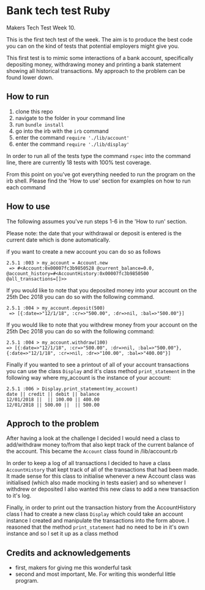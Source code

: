 # Bank tech test Ruby

Makers Tech Test Week 10.

This is the first tech test of the week. The aim is to produce the best code you can on the kind of tests that potential employers might give you.

This first test is to mimic some interactions of a bank account, specifically depositing money, withdrawing money and printing a bank statement showing all historical transactions. My approach to the problem can be found lower down.

## How to run

1. clone this repo
2. navigate to the folder in your command line
3. run `bundle install`
4. go into the irb with the `irb` command
5. enter the command `require './lib/account'`
6. enter the command `require './lib/display'`

In order to run all of the tests type the command `rspec` into the command line, there are currently 18 tests with 100% test coverage.

From this point on you've got everything needed to run the program on the irb shell. Please find the 'How to use' section for examples on how to run each command

## How to use

The following assumes you've run steps 1-6 in the 'How to run' section.

Please note: the date that your withdrawal or deposit is entered is the current date which is done automatically.

if you want to create a new account you can do so as follows
```
2.5.1 :003 > my_account = Account.new
 => #<Account:0x00007fc3b9850528 @current_balance=0.0, @account_history=#<AccountHistory:0x00007fc3b9850500 @all_transactions=[]>>
```

If you would like to note that you deposited money into your account on the 25th Dec 2018 you can do so with the following command.
```
2.5.1 :004 > my_account.deposit(500)
 => [{:date=>"12/1/18", :cr=>"500.00", :dr=>nil, :bal=>"500.00"}]
```

If you would like to note that you withdrew money from your account on the 25th Dec 2018 you can do so with the following command:
```
2.5.1 :004 > my_account.withdraw(100)
=> [{:date=>"12/1/18", :cr=>"500.00", :dr=>nil, :bal=>"500.00"}, {:date=>"12/1/18", :cr=>nil, :dr=>"100.00", :bal=>"400.00"}]
```

Finally if you wanted to see a printout of all of your account transactions you can use the class `Display` and it's class method `print_statement` in the following way where my_account is the instance of your account:
```
2.5.1 :006 > Display.print_statement(my_account)
date || credit || debit || balance
12/01/2018 ||  || 100.00 || 400.00
12/01/2018 || 500.00 ||  || 500.00
```

## Approch to the problem

After having a look at the challenge I decided I would need a class to add/withdraw money to/from that also kept track of the current balance of the account. This became the `Account` class found in /lib/account.rb

In order to keep a log of all transactions I decided to have a class `AccountHistory` that kept track of all of the transactions that had been made. It made sense for this class to initialise whenever a new Account class was initialised (which also made mocking in tests easier) and so whenever I withdrew or deposited I also wanted this new class to add a new transaction to it's log.

Finally, in order to print out the transaction history from the AccountHistory class I had to create a new class `Display` which could take an account instance I created and manipulate the transactions into the form above. I reasoned that the method `print_statement` had no need to be in it's own instance and so I set it up as a class method

## Credits and acknowledgements

- first, makers for giving me this wonderful task
- second and most important, Me. For writing this wonderful little program.
